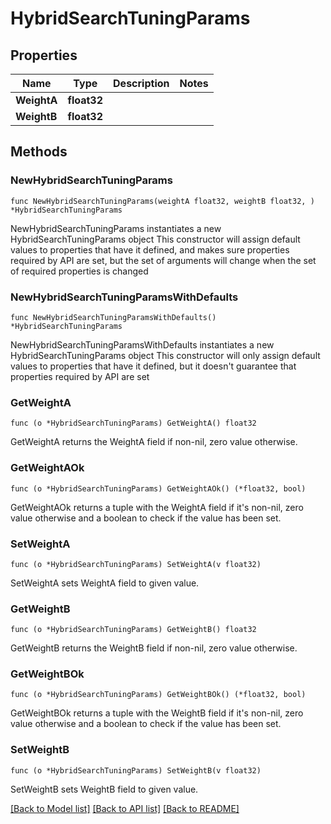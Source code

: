 # HybridSearchTuningParams

## Properties

Name | Type | Description | Notes
------------ | ------------- | ------------- | -------------
**WeightA** | **float32** |  | 
**WeightB** | **float32** |  | 

## Methods

### NewHybridSearchTuningParams

`func NewHybridSearchTuningParams(weightA float32, weightB float32, ) *HybridSearchTuningParams`

NewHybridSearchTuningParams instantiates a new HybridSearchTuningParams object
This constructor will assign default values to properties that have it defined,
and makes sure properties required by API are set, but the set of arguments
will change when the set of required properties is changed

### NewHybridSearchTuningParamsWithDefaults

`func NewHybridSearchTuningParamsWithDefaults() *HybridSearchTuningParams`

NewHybridSearchTuningParamsWithDefaults instantiates a new HybridSearchTuningParams object
This constructor will only assign default values to properties that have it defined,
but it doesn't guarantee that properties required by API are set

### GetWeightA

`func (o *HybridSearchTuningParams) GetWeightA() float32`

GetWeightA returns the WeightA field if non-nil, zero value otherwise.

### GetWeightAOk

`func (o *HybridSearchTuningParams) GetWeightAOk() (*float32, bool)`

GetWeightAOk returns a tuple with the WeightA field if it's non-nil, zero value otherwise
and a boolean to check if the value has been set.

### SetWeightA

`func (o *HybridSearchTuningParams) SetWeightA(v float32)`

SetWeightA sets WeightA field to given value.


### GetWeightB

`func (o *HybridSearchTuningParams) GetWeightB() float32`

GetWeightB returns the WeightB field if non-nil, zero value otherwise.

### GetWeightBOk

`func (o *HybridSearchTuningParams) GetWeightBOk() (*float32, bool)`

GetWeightBOk returns a tuple with the WeightB field if it's non-nil, zero value otherwise
and a boolean to check if the value has been set.

### SetWeightB

`func (o *HybridSearchTuningParams) SetWeightB(v float32)`

SetWeightB sets WeightB field to given value.



[[Back to Model list]](../README.md#documentation-for-models) [[Back to API list]](../README.md#documentation-for-api-endpoints) [[Back to README]](../README.md)


